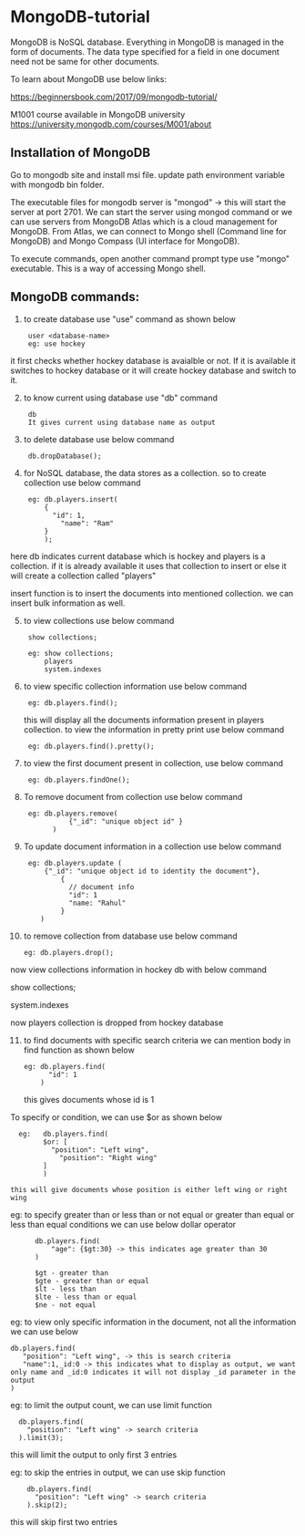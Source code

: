 # MongoDB-tutorial

MongoDB is NoSQL database. Everything in MongoDB is managed in the form of documents. The data type specified for a field in one document need not be same for other documents.

To learn about MongoDB use below links:

https://beginnersbook.com/2017/09/mongodb-tutorial/

M1001 course available in MongoDB university
https://university.mongodb.com/courses/M001/about

Installation of MongoDB
-----------------------
Go to mongodb site and install msi file. update path environment variable with mongodb bin folder.

The executable files for mongodb server is "mongod" -> this will start the server at port 2701. We can start the server using mongod command or we can use servers from MongoDB Atlas which is a cloud management for MongoDB. From Atlas, we can connect to Mongo shell (Command line for MongoDB) and Mongo Compass (UI interface for MongoDB).

To execute commands, open another command prompt type use "mongo" executable. This is a way of accessing Mongo shell.

MongoDB commands:
----------------
1. to create database use "use" command as shown below

        user <database-name>
        eg: use hockey

  it first checks whether hockey database is avaialble or not. If it is available it switches to hockey database or it will create hockey database and switch to it.
 
2. to know current using database use "db" command

        db
        It gives current using database name as output

3. to delete database use below command

        db.dropDatabase();


4. for NoSQL database, the data stores as a collection. so to create collection use below command

        eg: db.players.insert( 
            {
              "id": 1,
	            "name": "Ram"
            }
            );
  
  here db indicates current database which is hockey and players is a collection. if it is already available it uses that collection to insert or else it will create a         collection called "players"
  
  insert function is to insert the documents into mentioned collection. we can insert bulk information as well.
  
5. to view collections use below command

        show collections;

        eg: show collections;
            players
            system.indexes
   
6. to view specific collection information use below command

        eg: db.players.find();
        
    this will display all the documents information present in players collection. to view the information in pretty print use below command
	
        eg: db.players.find().pretty();
 
7. to view the first document present in collection, use below command

        eg: db.players.findOne();

8. To remove document from collection use below command

        eg: db.players.remove( 
		          {"_id": "unique object id" }
	          )
    
9. To update document information in a collection use below command

        eg: db.players.update (
            {"_id": "unique object id to identity the document"},
		        {
		          // document info 
		          "id": 1
		          "name: "Rahul"
		        }
           )
	 
10. to remove collection from database use below command

        eg: db.players.drop();

   now view collections information in hockey db with below command
   
   show collections;
   
   system.indexes
   
   now players collection is dropped from hockey database
   
11. to find documents with specific search criteria we can mention body in find function as shown below

        eg: db.players.find(
              "id": 1
            )
	
	this gives documents whose id is 1
	
  To specify or condition, we can use $or as shown below

      eg:	db.players.find(
	        $or: [
	          "position": "Left wing",
		        "position": "Right wing"
	        ]
	        )
	
	this will give documents whose position is either left wing or right wing
	
eg: to specify greater than or less than or not equal or greater than equal or less than equal conditions we can use below dollar operator

          db.players.find(
	          "age": {$gt:30} -> this indicates age greater than 30
          )	 
	 
	      $gt - greater than
	      $gte - greater than or equal
	      $lt - less than
	      $lte - less than or equal
	      $ne - not equal
	 
eg: to view only specific information in the document, not all the information we can use below

    db.players.find(
	   "position": "Left wing", -> this is search criteria
	   "name":1,_id:0 -> this indicates what to display as output, we want only name and _id:0 indicates it will not display _id parameter in the output
	)
	
eg: to limit the output count, we can use limit function

      db.players.find(
        "position": "Left wing" -> search criteria
      ).limit(3);

  this will limit the output to only first 3 entries
  
eg: to skip the entries in output, we can use skip function

        db.players.find(
          "position": "Left wing" -> search criteria
        ).skip(2);
   
   this will skip first two entries
